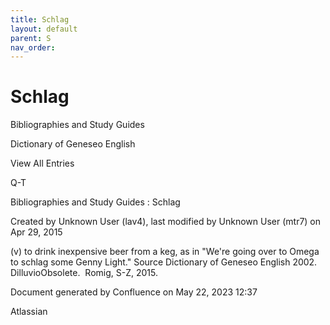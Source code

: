 ```yaml
---
title: Schlag
layout: default
parent: S
nav_order:
---
```


# Schlag

Bibliographies and Study Guides

Dictionary of Geneseo English

View All Entries

Q-T

Bibliographies and Study Guides : Schlag

Created by  Unknown User (lav4), last modified by  Unknown User (mtr7) on Apr 29, 2015

(v) to drink inexpensive beer from a keg, as in &quot;We're going over to Omega to schlag some Genny Light.&quot; Source Dictionary of Geneseo English 2002. DilluvioObsolete.  Romig, S-Z, 2015.

Document generated by Confluence on May 22, 2023 12:37

Atlassian
